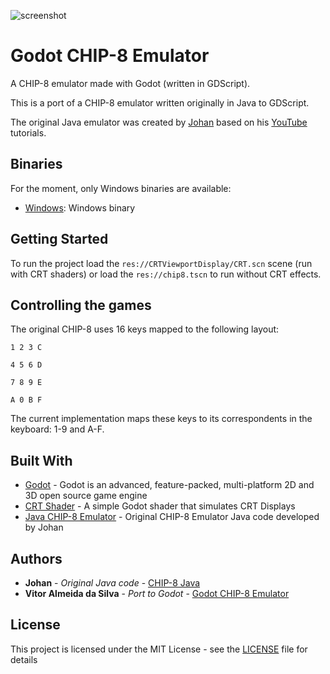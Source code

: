 
![screenshot](https://i2jsuw-bn1305.files.1drv.com/y4mz0D9uo-ed-R8nkLJTTlokmgG5YbfS50HLpmSBvhnZF2fErRYf55deiphsaUAXRHjPxFLLgdfjFn0B1cCb0PyCAolTtT8RsyDW4-09hKwYaE-dsIeGMZF2CXSopXpDL7ycc3WpWMORlZsTnUaCbxNLssE1CujzlQn2G_VQt7Dwl6jCqiIhFTQ0IzqloPIIEyyvFVVr0RSE-kbx4SYxm6c3Q/Video_1511917204.gif?psid=1)

# Godot CHIP-8 Emulator

A CHIP-8 emulator made with Godot (written in GDScript).

This is a port of a CHIP-8 emulator written originally in Java to GDScript.

The original Java emulator was created by [Johan](https://github.com/Johnnei/) based on his [YouTube](https://www.youtube.com/playlist?list=PL5PyurErl12czoLyYD8za68d61T_OZsP2) tutorials.

## Binaries

For the moment, only Windows binaries are available:

* [Windows](https://1drv.ms/u/s!Ao1E4OCcZiFLjOoRWpQwGategr8XPw): Windows binary

## Getting Started

To run the project load the `res://CRTViewportDisplay/CRT.scn` scene (run with CRT shaders) or load the `res://chip8.tscn` to run without CRT effects.

## Controlling the games

The original CHIP-8 uses 16 keys mapped to the following layout:

 ``1 2 3 C``
 
 ``4 5 6 D``
 
 ``7 8 9 E``
 
 ``A 0 B F``

The current implementation maps these keys to its correspondents in the keyboard: 1-9 and A-F.


## Built With

* [Godot](https://godotengine.org/) - Godot is an advanced, feature-packed, multi-platform 2D and 3D open source game engine
* [CRT Shader](https://github.com/henriquelalves/SimpleGodotCRTShader) - A simple Godot shader that simulates CRT Displays
* [Java CHIP-8 Emulator](https://github.com/Johnnei/Youtube-Tutorials/tree/master/emulator_chip8) - Original CHIP-8 Emulator Java code developed by Johan 


## Authors

* **Johan** - *Original Java code* - [CHIP-8 Java](https://github.com/Johnnei/Youtube-Tutorials/tree/master/emulator_chip8)
* **Vitor Almeida da Silva** - *Port to Godot* - [Godot CHIP-8 Emulator](https://github.com/vitoralmeidasilva)


## License

This project is licensed under the MIT License - see the [LICENSE](LICENSE) file for details
